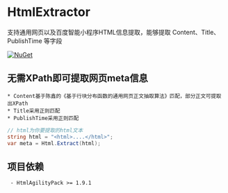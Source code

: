 # HtmlExtractor
 支持通用网页以及百度智能小程序HTML信息提取，能够提取 Content、Title、PublishTime 等字段

 [![NuGet](https://img.shields.io/nuget/v/HtmlExtractor.svg)](https://www.nuget.org/packages/HtmlExtractor/)

 ## 无需XPath即可提取网页meta信息
 	* Content基于陈鑫的《基于行块分布函数的通用网页正文抽取算法》匹配，部分正文可提取出XPath
	* Title采用正则匹配
	* PublishTime采用正则匹配

```C#
// html为你要提取的html文本
string html = "<html>....</html>";
var meta = Html.Extract(html);
```

 ##	项目依赖
	 - HtmlAgilityPack >= 1.9.1